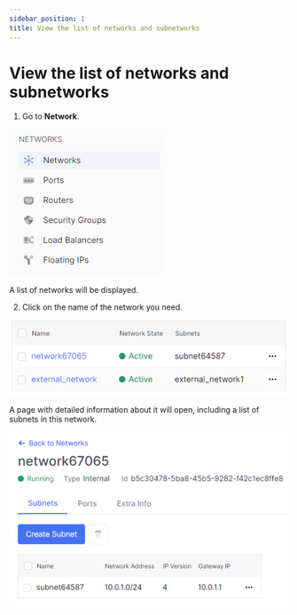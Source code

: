 ```yaml
---
sidebar_position: 1
title: View the list of networks and subnetworks
---
```


# View the list of networks and subnetworks

1. Go to **Network**.

![](../img/i-net1.png)

A list of networks will be displayed.

2. Click on the name of the network you need.

![](../img/i-net2.png)

A page with detailed information about it will open, including a list of subnets in this network.

![](../img/i-net3.png)